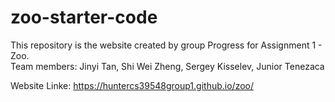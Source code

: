 # zoo-starter-code

This repository is the website created by group Progress for Assignment 1 - Zoo.  
Team members: Jinyi Tan, Shi Wei Zheng, Sergey Kisselev, Junior Tenezaca

Website Linke: https://huntercs39548group1.github.io/zoo/

